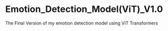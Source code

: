 # Emotion_Detection_Model(ViT)_V1.0
 The Final Version of my emotion detection model using ViT Transformers 
